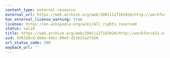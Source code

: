```yaml
---
content_type: external-resource
external_url: https://web.archive.org/web/20011127163928/http://workforce21.org/
has_external_license_warning: true
license: https://en.wikipedia.org/wiki/All_rights_reserved
status: valid
title: https://web.archive.org/web/20011127163928/http://workforce21.org/
uid: 936320cd-6b8a-4d2c-89e5-d11623a2fa5d
url_status_code: 200
wayback_url: ''
---
```

